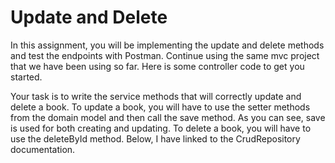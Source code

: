 # Update and Delete
In this assignment, you will be implementing the update and delete methods and test the endpoints with Postman. Continue using the same mvc project that we have been using so far. Here is some controller code to get you started.



Your task is to write the service methods that will correctly update and delete a book. To update a book, you will have to use the setter methods from the domain model and then call the save method. As you can see, save is used for both creating and updating. To delete a book, you will have to use the deleteById method. Below, I have linked to the CrudRepository documentation.